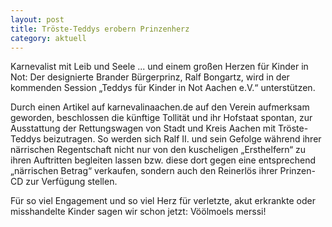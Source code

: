 ```yaml
---
layout: post
title: Tröste-Teddys erobern Prinzenherz
category: aktuell
---
```

Karnevalist mit Leib und Seele ... und einem großen Herzen für Kinder in Not: Der designierte Brander Bürgerprinz, Ralf Bongartz, wird in der kommenden Session „Teddys für Kinder in Not Aachen e.V.“ unterstützen.

Durch einen Artikel auf karnevalinaachen.de auf den Verein aufmerksam geworden, beschlossen die künftige Tollität und ihr Hofstaat spontan, zur Ausstattung der Rettungswagen von Stadt und Kreis Aachen mit Tröste-Teddys beizutragen. So werden sich Ralf II. und sein Gefolge während ihrer närrischen Regentschaft nicht nur von den kuscheligen „Ersthelfern“ zu ihren Auftritten begleiten lassen bzw. diese dort gegen eine entsprechend „närrischen Betrag“ verkaufen, sondern auch den Reinerlös ihrer Prinzen-CD zur Verfügung stellen.

Für so viel Engagement und so viel Herz für verletzte, akut erkrankte oder misshandelte Kinder sagen wir schon jetzt: Vöölmoels merssi!
